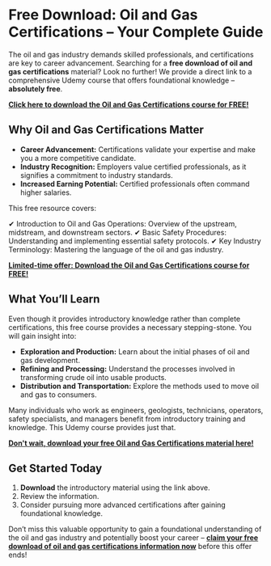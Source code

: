 # Free Download: Oil and Gas Certifications – Your Complete Guide

The oil and gas industry demands skilled professionals, and certifications are key to career advancement. Searching for a **free download of oil and gas certifications** material? Look no further! We provide a direct link to a comprehensive Udemy course that offers foundational knowledge – **absolutely free**.

[**Click here to download the Oil and Gas Certifications course for FREE!**](https://udemywork.com/oil-and-gas-certifications)

## Why Oil and Gas Certifications Matter

*   **Career Advancement:** Certifications validate your expertise and make you a more competitive candidate.
*   **Industry Recognition:** Employers value certified professionals, as it signifies a commitment to industry standards.
*   **Increased Earning Potential:** Certified professionals often command higher salaries.

This free resource covers:

✔ Introduction to Oil and Gas Operations: Overview of the upstream, midstream, and downstream sectors.
✔ Basic Safety Procedures: Understanding and implementing essential safety protocols.
✔ Key Industry Terminology: Mastering the language of the oil and gas industry.

[**Limited-time offer: Download the Oil and Gas Certifications course for FREE!**](https://udemywork.com/oil-and-gas-certifications)

## What You’ll Learn

Even though it provides introductory knowledge rather than complete certifications, this free course provides a necessary stepping-stone. You will gain insight into:

*   **Exploration and Production:** Learn about the initial phases of oil and gas development.
*   **Refining and Processing:** Understand the processes involved in transforming crude oil into usable products.
*   **Distribution and Transportation:** Explore the methods used to move oil and gas to consumers.

Many individuals who work as engineers, geologists, technicians, operators, safety specialists, and managers benefit from introductory training and knowledge. This Udemy course provides just that.

[**Don't wait, download your free Oil and Gas Certifications material here!**](https://udemywork.com/oil-and-gas-certifications)

## Get Started Today

1.  **Download** the introductory material using the link above.
2.  Review the information.
3.  Consider pursuing more advanced certifications after gaining foundational knowledge.

Don’t miss this valuable opportunity to gain a foundational understanding of the oil and gas industry and potentially boost your career – **[claim your free download of oil and gas certifications information now](https://udemywork.com/oil-and-gas-certifications)** before this offer ends!
